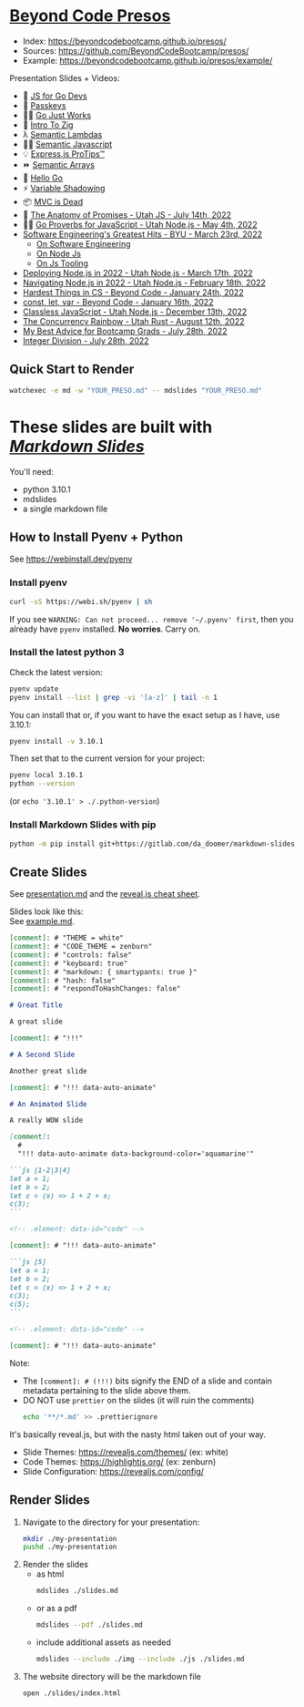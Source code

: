 # [Beyond Code Presos](https://github.com/BeyondCodeBootcamp/presos/)

- Index: <https://beyondcodebootcamp.github.io/presos/>
- Sources: <https://github.com/BeyondCodeBootcamp/presos/>
- Example:
  <https://beyondcodebootcamp.github.io/presos/example/>

Presentation Slides + Videos:

- 🤮 [JS for Go Devs](./js-fo-go-devs/)
- 🔑 [Passkeys](./passkeys/)
- 👨‍🍳 [Go Just Works](./go-just-works/)
  <!-- [2024-04-02 17:41:48 -0600] Go Just Works™ -->
- 🦎 [Intro To Zig](./intro-to-zig/)
  <!-- [2024-04-02 14:20:44 -0600] Intro to Zig -->
- λ [Semantic Lambdas](./semantic-lambdas/)
  <!-- [2022-09-01 15:58:19 -0600] Semantic Lambdas -->
- 👩‍🏫 [Semantic Javascript](./semantic-javascript/)
  <!-- [2022-08-24 14:47:49 -0600] Semantic JavaScript -->
- 💡 [Express.js ProTips™](./express-pro-tips/)
  <!-- [2022-08-17 11:56:57 -0600] Express.js ProTips™ -->
- ⏩ [Semantic Arrays](./semantic-arrays/)
  <!-- [2022-08-05 13:39:07 -0600] Semantic Arrays -->
- 🐹 [Hello Go](./hello-go/)
  <!-- [2022-08-02 17:26:57 -0600] Hello Go -->
- ⚡️ [Variable Shadowing](./variable-shadowing/)
  <!-- [2022-07-26 15:59:21 -0600] Shadowing -->
- 📦 [MVC is Dead](./long-live-mvc/)
  <!-- [2022-07-20 04:41:53 -0600] MVC is Dead -->
- 🦴
  [The Anatomy of Promises - Utah JS - July 14th, 2022](./js-promises/)
  <!-- [2022-07-14 19:46:54 -0600] JS Promises -->
- 🧙‍♂️
  [Go Proverbs for JavaScript - Utah Node.js - May 4th, 2022](./go-proverbs-for-js/)
  <!-- [2022-04-21 14:32:00 -0600] Go Proverbs -->
- [Software Engineering's Greatest Hits - BYU - March 23rd, 2022](https://beyondcodebootcamp.github.io/presos/byu-2022/)
  <!-- [2022-03-23 01:38:54 -0600] AJ's BYU 2022 Lecture Series -->
  - [On Software Engineering](https://beyondcodebootcamp.github.io/presos/on-software-engineering/)
    <!-- [2022-03-23 01:03:02 -0600] Software Engineering's <br>Greatest Hits -->
  - [On Node Js](https://beyondcodebootcamp.github.io/presos/on-node-js/)
    <!-- [2022-03-23 05:18:18 -0600] On Node.js -->
  - [On Js Tooling](https://beyondcodebootcamp.github.io/presos/on-js-tooling/)
    <!-- [2022-03-23 05:18:18 -0600] Node.js Tooling -->
- [Deploying Node.js in 2022 - Utah Node.js - March 17th, 2022](https://beyondcodebootcamp.github.io/presos/deploying-nodejs-in-2022/)
  <!-- [2022-03-17 15:05:11 -0600] Deploying -->
- [Navigating Node.js in 2022 - Utah Node.js - February 18th, 2022](https://beyondcodebootcamp.github.io/presos/navigating-nodejs-in-2022/)
  <!-- [2022-02-18 02:13:05 -0700] Navigating -->
- [Hardest Things in CS - Beyond Code - January 24th, 2022](https://beyondcodebootcamp.github.io/presos/hardest-things-in-cs/)
  <!-- [2022-01-24 23:44:42 -0700] The 2 Hardest Things -->
- [const, let, var - Beyond Code - January 16th, 2022](https://beyondcodebootcamp.github.io/presos/const-let-var/)
  <!-- [2022-01-16 02:17:42 -0700] `const`, `let`, `var` -->
- [Classless JavaScript - Utah Node.js - December 13th, 2022](https://beyondcodebootcamp.github.io/presos/classless-javascript/)
  <!-- [2021-12-13 02:10:19 -0700] Classless JavaScript -->
- [The Concurrency Rainbow - Utah Rust - August 12th, 2022](https://beyondcodebootcamp.github.io/presos/concurrency-rainbow/)
  <!-- [2021-08-12 18:01:43 -0600] All The Concurrency Models of the Rainbow 🌈 -->
- [My Best Advice for Bootcamp Grads - July 28th, 2022](https://beyondcodebootcamp.github.io/presos/bootcamp-grads/)
  <!-- [2021-07-28 05:11:36 -0600] My Best Advice -->
- [Integer Division - July 28th, 2022](https://beyondcodebootcamp.github.io/presos/integer-division/)
  <!-- [2021-07-28 01:43:19 -0600] Whole Numbers<br>in Programming -->

<!-- TODO
  Nothings of JavaScript
  MVC
-->

## Quick Start to Render

```sh
watchexec -e md -w "YOUR_PRESO.md" -- mdslides "YOUR_PRESO.md"
```

# These slides are built with [_Markdown Slides_][mds]

[mds]: https://github.com/dadoomer/markdown-slides

You'll need:

- python 3.10.1
- mdslides
- a single markdown file

## How to Install Pyenv + Python

See https://webinstall.dev/pyenv

### Install pyenv

```sh
curl -sS https://webi.sh/pyenv | sh
```

If you see
`WARNING: Can not proceed... remove '~/.pyenv' first`, then
you already have `pyenv` installed. **No worries**. Carry on.

### Install the latest python 3

Check the latest version:

```sh
pyenv update
pyenv install --list | grep -vi '[a-z]' | tail -n 1
```

You can install that or, if you want to have the exact setup
as I have, use 3.10.1:

```sh
pyenv install -v 3.10.1
```

Then set that to the current version for your project:

```sh
pyenv local 3.10.1
python --version
```

(or `echo '3.10.1' > ./.python-version`)

### Install Markdown Slides with pip

```sh
python -m pip install git+https://gitlab.com/da_doomer/markdown-slides.git
```

## Create Slides

See
[presentation.md](https://github.com/dadoomer/markdown-slides/blob/master/example/presentation.md)
and the
[reveal.js cheat sheet](https://revealjs.com/markdown/).

Slides look like this: \
See [example.md](/example.md).

````md
[comment]: # "THEME = white"
[comment]: # "CODE_THEME = zenburn"
[comment]: # "controls: false"
[comment]: # "keyboard: true"
[comment]: # "markdown: { smartypants: true }"
[comment]: # "hash: false"
[comment]: # "respondToHashChanges: false"

# Great Title

A great slide

[comment]: # "!!!"

# A Second Slide

Another great slide

[comment]: # "!!! data-auto-animate"

# An Animated Slide

A really WOW slide

[comment]:
  #
  "!!! data-auto-animate data-background-color='aquamarine'"

```js [1-2|3|4]
let a = 1;
let b = 2;
let c = (x) => 1 + 2 + x;
c(3);
```

<!-- .element: data-id="code" -->

[comment]: # "!!! data-auto-animate"

```js [5]
let a = 1;
let b = 2;
let c = (x) => 1 + 2 + x;
c(3);
c(5);
```

<!-- .element: data-id="code" -->

[comment]: # "!!! data-auto-animate"
````

Note:

- The `[comment]: # (!!!)` bits signify the END of a slide
  and contain metadata pertaining to the slide above them.
- DO NOT use `prettier` on the slides (it will ruin the
  comments)
  ```sh
  echo '**/*.md' >> .prettierignore
  ```

It's basically reveal.js, but with the nasty html taken out
of your way.

- Slide Themes: https://revealjs.com/themes/ (ex: white)
- Code Themes: https://highlightjs.org/ (ex: zenburn)
- Slide Configuration: https://revealjs.com/config/

## Render Slides

1. Navigate to the directory for your presentation:
   ```sh
   mkdir ./my-presentation
   pushd ./my-presentation
   ```
2. Render the slides
   - as html
     ```sh
     mdslides ./slides.md
     ```
   - or as a pdf
     ```sh
     mdslides --pdf ./slides.md
     ```
   - include additional assets as needed
     ```sh
     mdslides --include ./img --include ./js ./slides.md
     ```
3. The website directory will be the markdown file
   ```sh
   open ./slides/index.html
   ```
